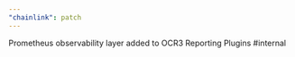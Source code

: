 ```yaml
---
"chainlink": patch
---
```


Prometheus observability layer added to OCR3 Reporting Plugins #internal

